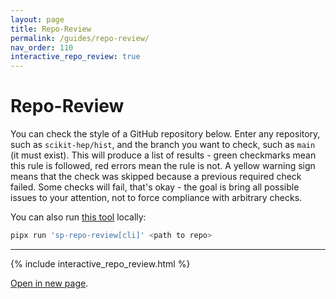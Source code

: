 ```yaml
---
layout: page
title: Repo-Review
permalink: /guides/repo-review/
nav_order: 110
interactive_repo_review: true
---
```


# Repo-Review

You can check the style of a GitHub repository below. Enter any repository, such
as `scikit-hep/hist`, and the branch you want to check, such as `main` (it must
exist). This will produce a list of results - green checkmarks mean this rule is
followed, red errors mean the rule is not. A yellow warning sign means that the
check was skipped because a previous required check failed. Some checks will
fail, that's okay - the goal is bring all possible issues to your attention, not
to force compliance with arbitrary checks.

You can also run [this tool](https://github.com/scientific-python/repo-review)
locally:

```bash
pipx run 'sp-repo-review[cli]' <path to repo>
```

---

{% include interactive_repo_review.html %}

[Open in new page](https://scientific-python.github.io/repo-review/).
